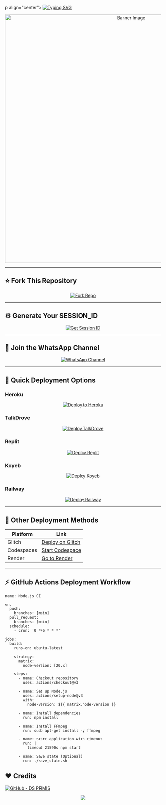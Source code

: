 p align="center">
  <a href="https://git.io/typing-svg">
    <img src="https://readme-typing-svg.demolab.com?font=Black+Ops+One&size=80&pause=1000&color=8A2BE2&center=true&vCenter=true&width=1000&height=200&lines=NEXI+MD+V1;VERSION+1.0.0;BY+DS+PRIMIS" alt="Typing SVG" />
  </a>
</p>

<p align="center">
  <img src="https://files.catbox.moe/o3n7wn.jpg" width="800" alt="Banner Image"/>
</p>

---

## ⭐ Fork This Repository

<p align="center">
  <a href="https://github.com/DevPrimis/NEXI-MD/fork">
    <img src="https://img.shields.io/badge/FORK%20REPO-Click%20Here-007ACC?style=for-the-badge&logo=github" alt="Fork Repo" />
  </a>
</p>

---

## ⚙️ Generate Your SESSION_ID

<p align="center">
  <a href="https://inconnu-tech-web-session-id.onrender.com/">
    <img src="https://img.shields.io/badge/GET%20SESSION_ID-Generate%20Now-3F51B5?style=for-the-badge&logo=whatsapp" alt="Get Session ID"/>
  </a>
</p>

---

## 📣 Join the WhatsApp Channel

<p align="center">
  <a href="https://whatsapp.com/channel/0029VbAqjwm1CYoTLEg7KR44">
    <img src="https://img.shields.io/badge/JOIN%20MY-WHATSAPP%20CHANNEL-25D366?style=for-the-badge&logo=whatsapp" alt="WhatsApp Channel"/>
  </a>
</p>

---

## 🚀 Quick Deployment Options

### Heroku

<p align="center">
  <a href="https://dashboard.heroku.com/new-app?template=https://github.com/DevPrimis/NEXI-MD">
    <img src="https://www.herokucdn.com/deploy/button.svg" alt="Deploy to Heroku"/>
  </a>
</p>

### TalkDrove

<p align="center">
  <a href="https://host.talkdrove.com/dashboard/select-bot/prepare-deployment?botId=51">
    <img src="https://img.shields.io/badge/DEPLOY-NOW-h?color=navy&style=for-the-badge&logo=visualstudiocode" alt="Deploy TalkDrove"/>
  </a>
</p>

### Replit

<p align="center">
  <a href="https://repl.it/github/DevPrimis/NEXI-MD">
    <img src="https://img.shields.io/badge/-REPLIT-orange?style=for-the-badge&logo=replit&logoColor=white" alt="Deploy Replit"/>
  </a>
</p>

### Koyeb

<p align="center">
  <a href="https://app.koyeb.com/auth/signin">
    <img src="https://img.shields.io/badge/-KOYEB-blue?style=for-the-badge&logo=koyeb&logoColor=white" alt="Deploy Koyeb"/>
  </a>
</p>

### Railway

<p align="center">
  <a href="https://railway.app/new">
    <img src="https://img.shields.io/badge/RAILWAY-h?color=black&style=for-the-badge&logo=railway" alt="Deploy Railway"/>
  </a>
</p>

---

## 🧩 Other Deployment Methods

| Platform       | Link                                         |
|----------------|----------------------------------------------|
| Glitch         | [Deploy on Glitch](https://glitch.com/signup)|
| Codespaces     | [Start Codespace](https://github.com/codespaces/new) |
| Render         | [Go to Render](https://dashboard.render.com) |

---

## ⚡ GitHub Actions Deployment Workflow

```
name: Node.js CI

on:
  push:
    branches: [main]
  pull_request:
    branches: [main]
  schedule:
    - cron: '0 */6 * * *'

jobs:
  build:
    runs-on: ubuntu-latest

    strategy:
      matrix:
        node-version: [20.x]

    steps:
      - name: Checkout repository
        uses: actions/checkout@v3

      - name: Set up Node.js
        uses: actions/setup-node@v3
        with:
          node-version: ${{ matrix.node-version }}

      - name: Install dependencies
        run: npm install

      - name: Install FFmpeg
        run: sudo apt-get install -y ffmpeg

      - name: Start application with timeout
        run: |
          timeout 21590s npm start

      - name: Save state (Optional)
        run: ./save_state.sh
```    
## ❤️ Credits

[![GitHub - DS PRIMIS](https://img.shields.io/badge/GitHub-DS--PRIMIS-181717?style=for-the-badge&logo=github)](https://github.com/DevPrimis)

<p align="center">
  <img src="https://img.shields.io/badge/MADE%20WITH❤️BY-DS%20PRIMIS-00CED1?style=for-the-badge"/>
</p>
